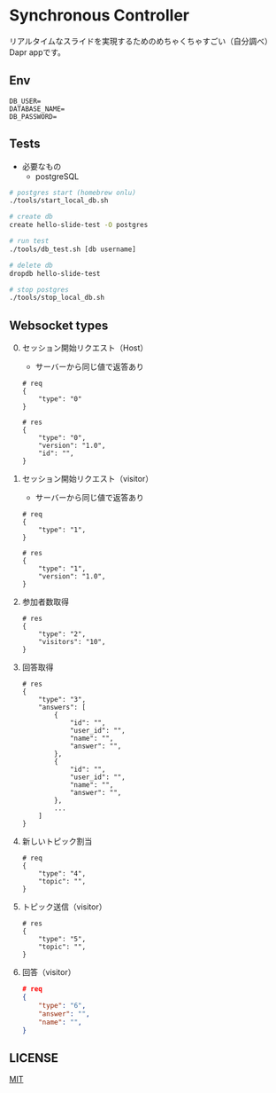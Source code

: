 # Synchronous Controller

リアルタイムなスライドを実現するためのめちゃくちゃすごい（自分調べ）Dapr appです。

## Env

```env
DB_USER=
DATABASE_NAME=
DB_PASSWORD=
```

## Tests

- 必要なもの
  - postgreSQL

```bash
# postgres start (homebrew onlu)
./tools/start_local_db.sh

# create db
create hello-slide-test -O postgres

# run test
./tools/db_test.sh [db username]

# delete db
dropdb hello-slide-test

# stop postgres
./tools/stop_local_db.sh
```

## Websocket types

0. セッション開始リクエスト（Host）
   - サーバーから同じ値で返答あり

   ```jsonc
   # req
   {
       "type": "0"
   }

   # res
   {
       "type": "0",
       "version": "1.0",
       "id": "",
   }
   ```

1. セッション開始リクエスト（visitor）
   - サーバーから同じ値で返答あり

   ```jsonc
   # req
   {
       "type": "1",
   }

   # res
   {
       "type": "1",
       "version": "1.0",
   }
   ```

2. 参加者数取得

    ```jsonc
    # res
    {
        "type": "2",
        "visitors": "10",
    }
    ```

3. 回答取得

    ```jsonc
    # res
    {
        "type": "3",
        "answers": [
            {
                "id": "",
                "user_id": "",
                "name": "",
                "answer": "",
            },
            {
                "id": "",
                "user_id": "",
                "name": "",
                "answer": "",
            },
            ...
        ]
    }
    ```

4. 新しいトピック割当

    ```jsonc
    # req
    {
        "type": "4",
        "topic": "",
    }
    ```

5. トピック送信（visitor）

    ```jsonc
    # res
    {
        "type": "5",
        "topic": "",
    }
    ```

6. 回答（visitor）

    ```json
    # req
    {
        "type": "6",
        "answer": "",
        "name": "",
    }
    ```

## LICENSE

[MIT](./LICENSE)
